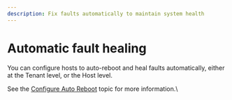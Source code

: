 ```yaml
---
description: Fix faults automatically to maintain system health
---
```


# Automatic fault healing

You can configure hosts to auto-reboot and heal faults automatically, either at the Tenant level, or the Host level.&#x20;

See the [Configure Auto Reboot](../hosts-vms/configure-auto-reboot.md) topic for more information.\
